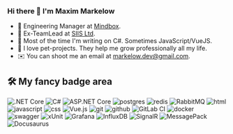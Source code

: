### Hi there 👋 I'm Maxim Markelow

- 💼 Engineering Manager at [Mindbox](https://github.com/mindbox-cloud).
- 💼 Ex-TeamLead at [SIIS Ltd](https://github.com/siisltd).
- 🤖 Most of the time I'm writing on C#. Sometimes JavaScript/VueJS.
- 🚀 I love pet-projects. They help me grow professionally all my life.
- ✉️ You can shoot me an email at [markelow.dev@gmail.com](mailto:me@markelow.dev@gmail.com).

## 🛠 My fancy badge area

![.NET Core](https://img.shields.io/badge/.NET%20Core-%2300122D.svg?style=for-the-badge&logo=.net&logoColor=white) ![C#](https://img.shields.io/badge/C%23-%23239120.svg?style=for-the-badge&logo=c-sharp&logoColor=white) ![ASP.NET Core](https://img.shields.io/badge/ASP.NET%20Core-%2300122D.svg?style=for-the-badge&logo=.net&logoColor=white) ![postgres](https://img.shields.io/badge/postgres-%23316192.svg?&style=for-the-badge&logo=postgresql&logoColor=white) ![redis](https://img.shields.io/badge/redis%20-%23CC0000.svg?&style=for-the-badge&logo=redis&logoColor=white) ![RabbitMQ](https://img.shields.io/badge/RabbitMQ-%23FF6600.svg?style=for-the-badge&logo=rabbitmq&logoColor=white) ![html](https://img.shields.io/badge/html%20-%23E34F26.svg?&style=for-the-badge&logo=html5&logoColor=white) ![javascript](https://img.shields.io/badge/javascript%20-%23323330.svg?&style=for-the-badge&logo=javascript&logoColor=%23F7DF1E) ![css](https://img.shields.io/badge/css%20-%231572B6.svg?&style=for-the-badge&logo=css3&logoColor=white) ![Vue.js](https://img.shields.io/badge/Vue.js-%234FC08D.svg?style=for-the-badge&logo=vue.js&logoColor=white) ![git](https://img.shields.io/badge/git%20-%23F05033.svg?&style=for-the-badge&logo=git&logoColor=white) ![github](https://img.shields.io/badge/github%20actions%20-%232671E5.svg?&style=for-the-badge&logo=github%20actions&logoColor=white) ![GitLab CI](https://img.shields.io/badge/gitlab%20ci-%23181717.svg?style=for-the-badge&logo=gitlab&logoColor=white) ![docker](https://img.shields.io/badge/docker-%232496ED.svg?&style=for-the-badge&logo=docker&logoColor=white) ![swagger](https://img.shields.io/badge/swagger-%2385EA2D.svg?&style=for-the-badge&logo=swagger&logoColor=black) ![xUnit](https://img.shields.io/badge/xUnit-%23000000.svg?style=for-the-badge&logo=xunit&logoColor=white) ![Grafana](https://img.shields.io/badge/Grafana-%23F46800.svg?style=for-the-badge&logo=grafana&logoColor=white) ![InfluxDB](https://img.shields.io/badge/InfluxDB-%23000000.svg?style=for-the-badge&logo=influxdb&logoColor=white) ![SignalR](https://img.shields.io/badge/SignalR-%23E91E63.svg?style=for-the-badge&logo=SignalR&logoColor=white) ![MessagePack](https://img.shields.io/badge/MessagePack-%23008080.svg?style=for-the-badge&logo=messagepack&logoColor=white) ![Docusaurus](https://img.shields.io/badge/Docusaurus-%232E8555.svg?style=for-the-badge&logo=docusaurus&logoColor=white)










